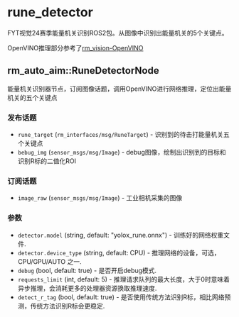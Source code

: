 # rune_detector

FYT视觉24赛季能量机关识别ROS2包。从图像中识别出能量机关的5个关键点。

OpenVINO推理部分参考了[rm_vision-OpenVINO](https://github.com/Ericsii/rm_vision-OpenVINO)

## rm_auto_aim::RuneDetectorNode

能量机关识别器节点，订阅图像话题，调用OpenVINO进行网络推理，定位出能量机关的五个关键点

### 发布话题 

* `rune_target` (`rm_interfaces/msg/RuneTarget`) - 识别到的待击打能量机关五个关键点
*  `bebug_img` (`sensor_msgs/msg/Image`) - debug图像，绘制出识别到的目标和识别R标的二值化ROI

### 订阅话题 

* `image_raw` (`sensor_msgs/msg/Image`) - 工业相机采集的图像

### 参数 

* `detector.model` (string, default: "yolox_rune.onnx") - 训练好的网络权重文件.
* `detector.device_type` (string, default: CPU) - 推理网络的设备，可选，CPU/GPU/AUTO 之一.
* `debug` (bool, default: true) - 是否开启debug模式.
* `requests_limit` (int, default: 5) - 推理请求队列的最大长度，大于0时意味着异步推理，会消耗更多的处理器资源换取推理速度.
* `detect_r_tag` (bool, default: true) - 是否使用传统方法识别R标，相比网络预测，传统方法识别R标会更稳定.
